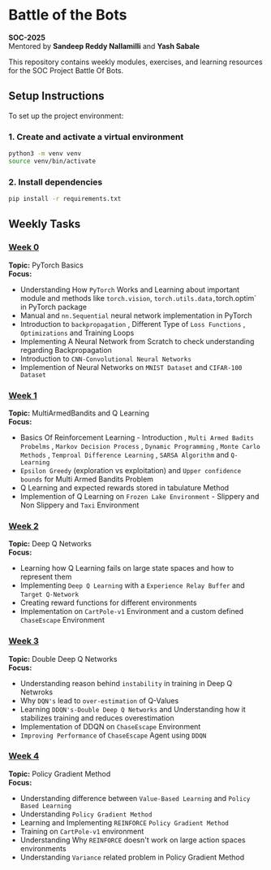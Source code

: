 # Battle of the Bots

**SOC-2025**  
Mentored by **Sandeep Reddy Nallamilli** and **Yash Sabale**

This repository contains weekly modules, exercises, and learning resources for the SOC Project Battle Of Bots.

## Setup Instructions

To set up the project environment:

### 1. Create and activate a virtual environment

```bash
python3 -m venv venv
source venv/bin/activate  
```

### 2. Install dependencies
```bash
pip install -r requirements.txt
```

## Weekly Tasks

### [Week 0](./Week0/)
**Topic:** PyTorch Basics  
**Focus:**
- Understanding How `PyTorch` Works and Learning about important module and methods like `torch.vision`, `torch.utils.data,`torch.optim` in PyTorch package
- Manual and `nn.Sequential` neural network implementation in PyTorch
- Introduction to `backpropagation` , Different Type of `Loss Functions` , `Optimizations` and Training Loops
- Implementing A Neural Network from Scratch to check understanding regarding Backpropagation
- Introduction to `CNN-Convolutional Neural Networks`
- Implemention of Neural Networks on `MNIST Dataset` and `CIFAR-100 Dataset`

### [Week 1](./Week1/)
**Topic:** MultiArmedBandits and Q Learning  
**Focus:**
- Basics Of Reinforcement Learning - Introduction , `Multi Armed Badits Probelms` , `Markov Decision Process` , `Dynamic Programming` , `Monte Carlo Methods` , `Temproal Difference Learning` , `SARSA Algorithm` and `Q-Learning` 
- `Epsilon Greedy` (exploration vs exploitation) and `Upper confidence bounds` for Multi Armed Bandits Problem
- Q Learning and expected rewards stored in tabulature Method
- Implemention of Q Learning on `Frozen Lake Environment` - Slippery and Non Slippery and `Taxi` Environment

### [Week 2](./Week2/)
**Topic:** Deep Q Networks  
**Focus:**
- Learning how Q Learning fails on large state spaces and how to represent them
- Implementing `Deep Q Learning` with a `Experience Relay Buffer` and `Target Q-Network`
- Creating reward functions for different environments
- Implementation on `CartPole-v1` Environment and a custom defined `ChaseEscape` Environment

### [Week 3](./Week3/)
**Topic:** Double Deep Q Networks  
**Focus:**
- Understanding reason behind `instability` in training in Deep Q Netwroks
- Why `DQN's` lead to `over-estimation` of Q-Values
- Learning `DDQN's-Double Deep Q Networks` and Understanding how it stabilizes training and reduces overestimation
- Implementation of DDQN on `ChaseEscape` Environment 
- `Improving Performance` of `ChaseEscape` Agent using `DDQN` 

### [Week 4](./Week4/)
**Topic:** Policy Gradient Method  
**Focus:**
- Understanding difference between `Value-Based Learning` and `Policy Based Learning`
- Understanding `Policy Gradient Method`
- Learning and Implementing `REINFORCE` `Policy Gradient Method`
- Training on `CartPole-v1` environment 
- Understanding Why `REINFORCE` doesn't work on large action spaces environments
- Understanding `Variance` related problem in Policy Gradient Method
